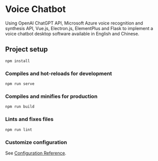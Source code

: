 # Voice Chatbot 

Using OpenAI ChatGPT API, Microsoft Azure voice recognition and synthesis API, Vue.js, Electron.js, ElementPlus and Flask to implement a voice chatbot desktop software available in English and Chinese.

## Project setup
```
npm install
```

### Compiles and hot-reloads for development
```
npm run serve
```

### Compiles and minifies for production
```
npm run build
```

### Lints and fixes files
```
npm run lint
```

### Customize configuration
See [Configuration Reference](https://cli.vuejs.org/config/).
